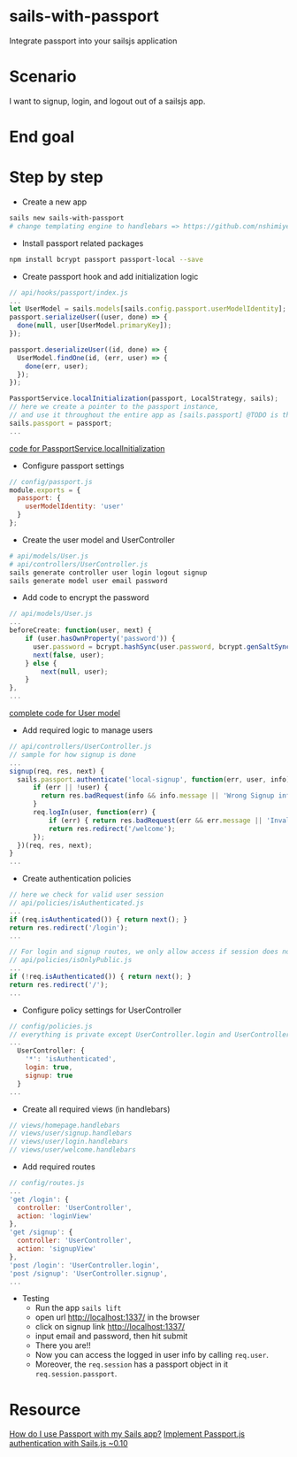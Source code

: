 <!--
@Author: mars
@Date:   2016-12-07T14:19:33-05:00
@Last modified by:   mars
@Last modified time: 2016-12-09T12:17:36-05:00
-->



# sails-with-passport
Integrate passport into your sailsjs application

# Scenario
I want to signup, login, and logout out of a sailsjs app.

# End goal
<!-- should be a screenshot i guess -->


# Step by step

* Create a new app
```sh
sails new sails-with-passport
# change templating engine to handlebars => https://github.com/nshimiye/sailsjs-handlebars-app/blob/master/README.md
```

* Install passport related packages
```sh
npm install bcrypt passport passport-local --save
```

* Create passport hook and add initialization logic
```javascript
// api/hooks/passport/index.js
...
let UserModel = sails.models[sails.config.passport.userModelIdentity];
passport.serializeUser((user, done) => {
  done(null, user[UserModel.primaryKey]);
});

passport.deserializeUser((id, done) => {
  UserModel.findOne(id, (err, user) => {
    done(err, user);
  });
});

PassportService.localInitialization(passport, LocalStrategy, sails);
// here we create a pointer to the passport instance,
// and use it throughout the entire app as [sails.passport] @TODO is this necessary?
sails.passport = passport;
...
```
[code for PassportService.localInitialization]()

* Configure passport settings
```javascript
// config/passport.js
module.exports = {
  passport: {
    userModelIdentity: 'user'
  }
};
```

* Create the user model and UserController
```sh
# api/models/User.js
# api/controllers/UserController.js
sails generate controller user login logout signup
sails generate model user email password
```

* Add code to encrypt the password
```javascript
// api/models/User.js
...
beforeCreate: function(user, next) {
    if (user.hasOwnProperty('password')) {
      user.password = bcrypt.hashSync(user.password, bcrypt.genSaltSync(10));
      next(false, user);
    } else {
        next(null, user);
    }
},
...
```
[complete code for User model]()

* Add required logic to manage users
```javascript
// api/controllers/UserController.js
// sample for how signup is done
...
signup(req, res, next) {
  sails.passport.authenticate('local-signup', function(err, user, info) {
      if (err || !user) {
        return res.badRequest(info && info.message || 'Wrong Signup information');
      }
      req.logIn(user, function(err) {
          if (err) { return res.badRequest(err && err.message || 'Invalid username/password combination.'); }
          return res.redirect('/welcome');
      });
  })(req, res, next);
}
...
```

* Create authentication policies
```javascript
// here we check for valid user session
// api/policies/isAuthenticated.js
...
if (req.isAuthenticated()) { return next(); }
return res.redirect('/login');
...
```
```javascript
// For login and signup routes, we only allow access if session does not exist
// api/policies/isOnlyPublic.js
...
if (!req.isAuthenticated()) { return next(); }
return res.redirect('/');
...
```

* Configure policy settings for UserController
```javascript
// config/policies.js
// everything is private except UserController.login and UserController.signup
...
  UserController: {
    '*': 'isAuthenticated',
    login: true,
    signup: true
  }
...
```

* Create all required views (in handlebars)
```javascript
// views/homepage.handlebars
// views/user/signup.handlebars
// views/user/login.handlebars
// views/user/welcome.handlebars
```

* Add required routes
```javascript
// config/routes.js
...
'get /login': {
  controller: 'UserController',
  action: 'loginView'
},
'get /signup': {
  controller: 'UserController',
  action: 'signupView'
},
'post /login': 'UserController.login',
'post /signup': 'UserController.signup',
...
```

* Testing
  * Run the app `sails lift`
  * open url [http://localhost:1337/](http://localhost:1337/) in the browser
  * click on signup link [http://localhost:1337/](http://localhost:1337/)
  * input email and password, then hit submit
  * There you are!!
  * Now you can access the logged in user info by calling `req.user`.
  * Moreover, the `req.session` has a passport object in it `req.session.passport`.

# Resource
[How do I use Passport with my Sails app?](https://github.com/sails101/using-passport)
[Implement Passport.js authentication with Sails.js ~0.10](http://iliketomatoes.com/implement-passport-js-authentication-with-sails-js-0-10-2/)
